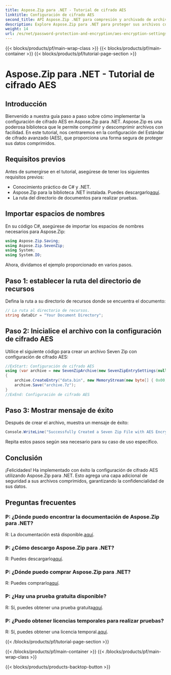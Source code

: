 ```yaml
---
title: Aspose.Zip para .NET - Tutorial de cifrado AES
linktitle: Configuración de cifrado AES
second_title: API Aspose.Zip .NET para compresión y archivado de archivos
description: Explore Aspose.Zip para .NET para proteger sus archivos comprimidos con cifrado AES. Descárguelo ahora para una protección de datos eficiente.
weight: 14
url: /es/net/password-protection-and-encryption/aes-encryption-settings/
---
```


{{< blocks/products/pf/main-wrap-class >}}
{{< blocks/products/pf/main-container >}}
{{< blocks/products/pf/tutorial-page-section >}}

# Aspose.Zip para .NET - Tutorial de cifrado AES


## Introducción

Bienvenido a nuestra guía paso a paso sobre cómo implementar la configuración de cifrado AES en Aspose.Zip para .NET. Aspose.Zip es una poderosa biblioteca que le permite comprimir y descomprimir archivos con facilidad. En este tutorial, nos centraremos en la configuración del Estándar de cifrado avanzado (AES), que proporciona una forma segura de proteger sus datos comprimidos.

## Requisitos previos

Antes de sumergirse en el tutorial, asegúrese de tener los siguientes requisitos previos:

- Conocimiento práctico de C# y .NET.
-  Aspose.Zip para la biblioteca .NET instalada. Puedes descargarlo[aquí](https://releases.aspose.com/zip/net/).
- La ruta del directorio de documentos para realizar pruebas.

## Importar espacios de nombres

En su código C#, asegúrese de importar los espacios de nombres necesarios para Aspose.Zip:

```csharp
using Aspose.Zip.Saving;
using Aspose.Zip.SevenZip;
using System;
using System.IO;
```

Ahora, dividamos el ejemplo proporcionado en varios pasos.

## Paso 1: establecer la ruta del directorio de recursos

Defina la ruta a su directorio de recursos donde se encuentra el documento:

```csharp
// La ruta al directorio de recursos.
string dataDir = "Your Document Directory";
```

## Paso 2: Inicialice el archivo con la configuración de cifrado AES

Utilice el siguiente código para crear un archivo Seven Zip con configuración de cifrado AES:

```csharp
//ExStart: Configuración de cifrado AES
using (var archive = new SevenZipArchive(new SevenZipEntrySettings(null, new SevenZipAESEncryptionSettings("p@s$"))))
{
    archive.CreateEntry("data.bin", new MemoryStream(new byte[] { 0x00, 0xFF }));
    archive.Save("archive.7z");
}
//ExEnd: Configuración de cifrado AES
```

## Paso 3: Mostrar mensaje de éxito

Después de crear el archivo, muestra un mensaje de éxito:

```csharp
Console.WriteLine("Successfully Created a Seven Zip File with AES Encryption Settings");
```

Repita estos pasos según sea necesario para su caso de uso específico.

## Conclusión

¡Felicidades! Ha implementado con éxito la configuración de cifrado AES utilizando Aspose.Zip para .NET. Esto agrega una capa adicional de seguridad a sus archivos comprimidos, garantizando la confidencialidad de sus datos.

## Preguntas frecuentes

### P: ¿Dónde puedo encontrar la documentación de Aspose.Zip para .NET?
 R: La documentación está disponible.[aquí](https://reference.aspose.com/zip/net/).

### P: ¿Cómo descargo Aspose.Zip para .NET?
 R: Puedes descargarlo[aquí](https://releases.aspose.com/zip/net/).

### P: ¿Dónde puedo comprar Aspose.Zip para .NET?
 R: Puedes comprarlo[aquí](https://purchase.aspose.com/buy).

### P: ¿Hay una prueba gratuita disponible?
 R: Sí, puedes obtener una prueba gratuita[aquí](https://releases.aspose.com/).

### P: ¿Puedo obtener licencias temporales para realizar pruebas?
 R: Sí, puedes obtener una licencia temporal.[aquí](https://purchase.aspose.com/temporary-license/).


{{< /blocks/products/pf/tutorial-page-section >}}

{{< /blocks/products/pf/main-container >}}
{{< /blocks/products/pf/main-wrap-class >}}

{{< blocks/products/products-backtop-button >}}
